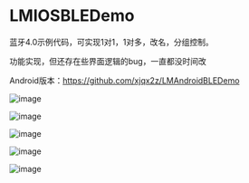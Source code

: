 # LMIOSBLEDemo

蓝牙4.0示例代码，可实现1对1，1对多，改名，分组控制。

功能实现，但还存在些界面逻辑的bug，一直都没时间改

Android版本：https://github.com/xjqx2z/LMAndroidBLEDemo

![image](https://github.com/xjqx2z/LMIOSBLEDemo/blob/master/ScreenShot/0F2842F42C76CDB5EC721241F5AF258D.png)
 
 ![image](https://github.com/xjqx2z/LMIOSBLEDemo/blob/master/ScreenShot/69CE1C15D6DE0227472A11B5EE925C37.png)
 
 ![image](https://github.com/xjqx2z/LMIOSBLEDemo/blob/master/ScreenShot/93F386A763F339E668C1EF1520EE6825.png)
 
 ![image](https://github.com/xjqx2z/LMIOSBLEDemo/blob/master/ScreenShot/B9324419243B63A0E97BED2F132C4DED.png)
 
 ![image](https://github.com/xjqx2z/LMIOSBLEDemo/blob/master/ScreenShot/FD3B6D4C456EB7E297A4D6F3AEB661C8.png)
